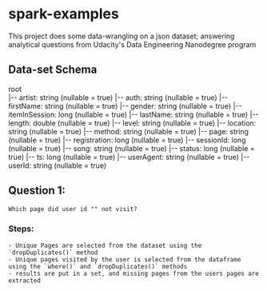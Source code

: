 # spark-examples
This project does some data-wrangling on a json dataset; answering analytical questions from Udacity's Data Engineering Nanodegree program

## Data-set Schema
root                                                          
    |-- artist: string (nullable = true)
    |-- auth: string (nullable = true)
    |-- firstName: string (nullable = true)
    |-- gender: string (nullable = true)
    |-- itemInSession: long (nullable = true)
    |-- lastName: string (nullable = true)
    |-- length: double (nullable = true)
    |-- level: string (nullable = true)
    |-- location: string (nullable = true)
    |-- method: string (nullable = true)
    |-- page: string (nullable = true)
    |-- registration: long (nullable = true)
    |-- sessionId: long (nullable = true)
    |-- song: string (nullable = true)
    |-- status: long (nullable = true)
    |-- ts: long (nullable = true)
    |-- userAgent: string (nullable = true)
    |-- userId: string (nullable = true)

## Question 1:
    Which page did user id "" not visit?
### Steps:
    - Unique Pages are selected from the dataset using the `dropDuplicates()` method
    - Unique pages visited by the user is selected from the dataframe using the `where()` and `dropDuplicates()` methods
    - results are put in a set, and missing pages from the users pages are extracted